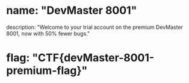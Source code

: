 # name: "DevMaster 8001"

description: "Welcome to your trial account on the premium DevMaster 8001, now with 50% fewer bugs."

# flag: "CTF{devMaster-8001-premium-flag}"
